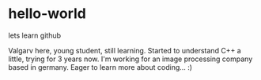 # hello-world
lets learn github

Valgarv here, young student, still learning. Started to understand C++ a little, trying for 3 years now. I'm working for an image processing company based in germany. Eager to learn more about coding... :)
